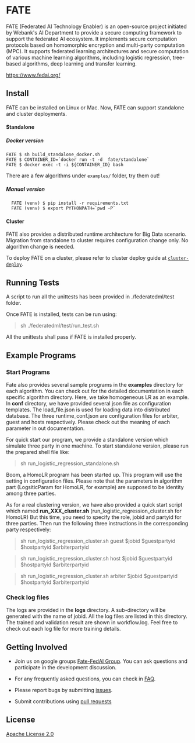 # FATE
FATE (Federated AI Technology Enabler) is an open-source project initiated by Webank's AI Department to provide a secure computing framework to support the federated AI ecosystem. It implements secure computation protocols based on homomorphic encryption and multi-party computation (MPC). It supports federated learning architectures and secure computation of various machine learning algorithms, including logistic regression, tree-based algorithms, deep learning and transfer learning.


<https://www.fedai.org/>

## Install
FATE can be installed on Linux or Mac. Now, FATE can support standalone and cluster deployments.

#### Standalone
##### Docker version
```
FATE $ sh build_standalone_docker.sh
FATE $ CONTAINER_ID=`docker run -t -d  fate/standalone`
FATE $ docker exec -t -i ${CONTAINER_ID} bash
```

There are a few algorithms under `examples/` folder, try them out!

##### Manual version
```
  FATE (venv) $ pip install -r requirements.txt
  FATE (venv) $ export PYTHONPATH=`pwd -P`
```

#### Cluster
FATE also provides a distributed runtime architecture for Big Data scenario. Migration from standalone to cluster requires configuration change only. No algorithm change is needed. 

To deploy FATE on a cluster, please refer to cluster deploy guide at [`cluster-deploy`](https://github.com/WeBankFinTech/FATE/tree/master/cluster-deploy). 

## Running Tests

A script to run all the unittests has been provided in ./federatedml/test folder. 

Once FATE is installed, tests can be run using:

> sh ./federatedml/test/run_test.sh

All the unittests shall pass if FATE is installed properly. 

## Example Programs

###  Start Programs

Fate also provides several sample programs in the **examples** directory for each algorithm. You can check out for 
the detailed documentation in each specific algorithm directory. Here, we take homogeneous LR as an example. In **conf**
directory, we have provided several json file as configuration templates. The load_file.json is used for loading data into
distributed database. The three runtime_conf.json are configuration files for arbiter, guest and hosts respectively. 
Please check out the meaning of each parameter in out documentation. 

For quick start our program, we provide a standalone version which simulate three party in one machine. To start standalone 
version, please run the prepared shell file like:

> sh run_logistic_regression_standalone.sh

 Boom, a HomoLR program has been started up. This program will use the setting in configuration files. Please note that the 
 parameters in algorithm part (LogsiticParam for HomoLR, for example) are supposed to be identity among three parties.
 
 As for a real clustering version, we have also provided a quick start script which named **run_XXX_cluster.sh** (run_logistic_regression_cluster.sh for HomoLR)
 But this time, you need to specify the role, jobid and partyid for three parties. Then run the following three instructions in
 the corresponding party respectively:
 
 > sh run_logistic_regression_cluster.sh guest $jobid $guestpartyid $hostpartyid $arbiterpartyid 
 
 > sh run_logistic_regression_cluster.sh host $jobid $guestpartyid $hostpartyid $arbiterpartyid 
 
 > sh run_logistic_regression_cluster.sh arbiter $jobid $guestpartyid $hostpartyid $arbiterpartyid

### Check log files

The logs are provided in the **logs** directory. A sub-directory will be generated with the name of jobid. All the log files are
listed in this directory. The trained and validation result are shown in workflow.log. Feel free to check out each log file 
for more training details. 

## Getting Involved

*  Join us on google groups [Fate-FedAI Group](https://groups.google.com/forum/#!forum/fate-fedai). You can ask questions and participate in the development discussion.

*  For any frequently asked questions, you can check in [FAQ](https://github.com/WeBankFinTech/FATE/wiki).  

*  Please report bugs by submitting [issues](https://github.com/WeBankFinTech/FATE/issues). 

*  Submit contributions using [pull requests](https://github.com/WeBankFinTech/FATE/pulls)


## License
[Apache License 2.0](LICENSE)
